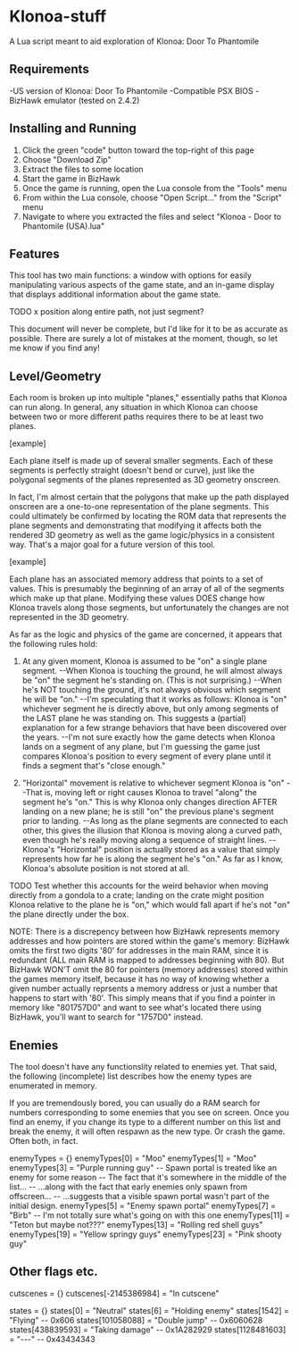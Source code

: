 # Klonoa-stuff

A Lua script meant to aid exploration of Klonoa: Door To Phantomile

## Requirements

-US version of Klonoa: Door To Phantomile
-Compatible PSX BIOS
-BizHawk emulator (tested on 2.4.2)

## Installing and Running

1. Click the green "code" button toward the top-right of this page
2. Choose "Download Zip"
3. Extract the files to some location
4. Start the game in BizHawk
5. Once the game is running, open the Lua console from the "Tools" menu
6. From within the Lua console, choose "Open Script..." from the "Script" menu
7. Navigate to where you extracted the files and select "Klonoa - Door to Phantomile (USA).lua"

## Features

This tool has two main functions: a window with options for easily manipulating various aspects of the game state, and an in-game display that displays additional information about the game state.

TODO x position along entire path, not just segment?

This document will never be complete, but I'd like for it to be as accurate as possible. There are surely a lot of mistakes at the moment, though, so let me know if you find any!



## Level/Geometry

Each room is broken up into multiple "planes," essentially paths that Klonoa can run along. In general, any situation in which Klonoa can choose between two or more different paths requires there to be at least two planes.

[example]

Each plane itself is made up of several smaller segments. Each of these segments is perfectly straight (doesn't bend or curve), just like the polygonal segments of the planes represented as 3D geometry onscreen. 

In fact, I'm almost certain that the polygons that make up the path displayed onscreen are a one-to-one representation of the plane segments. This could ultimately be confirmed by locating the ROM data that represents the plane segments and demonstrating that modifying it affects both the rendered 3D geometry as well as the game logic/physics in a consistent way. That's a major goal for a future version of this tool.

[example]

Each plane has an associated memory address that points to a set of values. This is presumably the beginning of an array of all of the segments which make up that plane. Modifying these values DOES change how Klonoa travels along those segments, but unfortunately the changes are not represented in the 3D geometry.

As far as the logic and physics of the game are concerned, it appears that the following rules hold:

1. At any given moment, Klonoa is assumed to be "on" a single plane segment.
--When Klonoa is touching the ground, he will almost always be "on" the segment he's standing on. (This is not surprising.)
--When he's NOT touching the ground, it's not always obvious which segment he will be "on." 
--I'm speculating that it works as follows: Klonoa is "on" whichever segment he is directly above, but only among segments of the LAST plane he was standing on. This suggests a (partial) explanation for a few strange behaviors that have been discovered over the years.
--I'm not sure exactly how the game detects when Klonoa lands on a segment of any plane, but I'm guessing the game just compares Klonoa's position to every segment of every plane until it finds a segment that's "close enough." 

2. "Horizontal" movement is relative to whichever segment Klonoa is "on"
--That is, moving left or right causes Klonoa to travel "along" the segment he's "on." This is why Klonoa only changes direction AFTER landing on a new plane; he is still "on" the previous plane's segment prior to landing.
--As long as the plane segments are connected to each other, this gives the illusion that Klonoa is moving along a curved path, even though he's really moving along a sequence of straight lines.
--Klonoa's "Horizontal" position is actually stored as a value that simply represents how far he is along the segment he's "on." As far as I know, Klonoa's absolute position is not stored at all.

TODO Test whether this accounts for the weird behavior when moving directly from a gondola to a crate; landing on the crate might position Klonoa relative to the plane he is "on," which would fall apart if he's not "on" the plane directly under the box.

NOTE: There is a discrepency between how BizHawk represents memory addresses and how pointers are stored within the game's memory: BizHawk omits the first two digits '80' for addresses in the main RAM, since it is redundant (ALL main RAM is mapped to addresses beginning with 80). But BizHawk WON'T omit the 80 for pointers (memory addresses) stored within the games memory itself, because it has no way of knowing whether a given number actually reprsents a memory address or just a number that happens to start with '80'.
This simply means that if you find a pointer in memory like "801757D0" and want to see what's located there using BizHawk, you'll want to search for "1757D0" instead.



## Enemies

The tool doesn't have any functionslity related to enemies yet. That said, the following (incomplete) list describes how the enemy types are enumerated in memory. 

If you are tremendously bored, you can usually do a RAM search for numbers corresponding to some enemies that you see on screen. Once you find an enemy, if you change its type to a different number on this list and break the enemy, it will often respawn as the new type. Or crash the game. Often both, in fact.

enemyTypes = {}
enemyTypes[0] = "Moo"
enemyTypes[1] = "Moo"
enemyTypes[3] = "Purple running guy"
-- Spawn portal is treated like an enemy for some reason
-- The fact that it's somewhere in the middle of the list...
-- ...along with the fact that early enemies only spawn from offscreen...
-- ...suggests that a visible spawn portal wasn't part of the initial design.
enemyTypes[5] = "Enemy spawn portal"
enemyTypes[7] = "Birb"
-- I'm not totally sure what's going on with this one
enemyTypes[11] = "Teton but maybe not???"
enemyTypes[13] = "Rolling red shell guys"
enemyTypes[19] = "Yellow springy guys"
enemyTypes[23] = "Pink shooty guy"



## Other flags etc.

cutscenes = {}
cutscenes[-2145386984] = "In cutscene"

states = {}
states[0] = "Neutral"
states[6] = "Holding enemy" 
states[1542] = "Flying" -- 0x606
states[101058088] = "Double jump" -- 0x6060628
states[438839593] = "Taking damage" -- 0x1A282929
states[1128481603] = "---" -- 0x43434343
